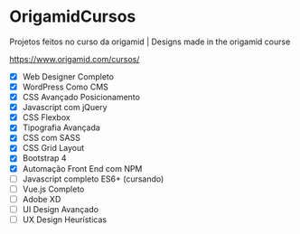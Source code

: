 # OrigamidCursos
Projetos feitos no curso da origamid | Designs made in the origamid course

https://www.origamid.com/cursos/

- [x] Web Designer Completo
- [x] WordPress Como CMS
- [x] CSS Avançado Posicionamento
- [x] Javascript com jQuery
- [x] CSS Flexbox
- [x] Tipografia Avançada
- [x] CSS com SASS
- [x] CSS Grid Layout
- [x] Bootstrap 4
- [x] Automação Front End com NPM
- [ ] Javascript completo ES6+ (cursando)
- [ ] Vue.js Completo
- [ ] Adobe XD
- [ ] UI Design Avançado
- [ ] UX Design Heurísticas

